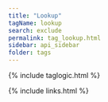 ```yaml
---
title: "Lookup"
tagName: lookup
search: exclude
permalink: tag_lookup.html
sidebar: api_sidebar
folder: tags
---
```

{% include taglogic.html %}

{% include links.html %}
